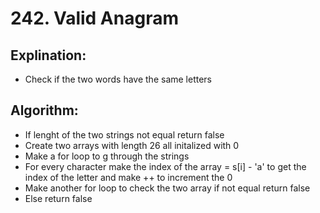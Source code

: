 # 242. Valid Anagram

 ## Explination:
 - Check if the two words have the same letters

 ## Algorithm:
 - If lenght of the two strings not equal return false 
 - Create two arrays with length 26 all initalized with 0
 - Make a for loop to g through the strings
 - For every character make the index of the array = s[i] - 'a' to get the index of the letter and make ++ to increment the 0
 - Make another for loop to check the two array if not equal return false 
 - Else return false 

 

